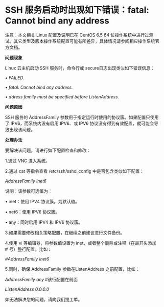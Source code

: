 # SSH 服务启动时出现如下错误：fatal: Cannot bind any address




注意：本文相关 Linux 配置及说明已在 CentOS 6.5 64 位操作系统中进行过测试。其它类型及版本操作系统配置可能有所差异，具体情况请参阅相应操作系统官方文档。



**问题现象**


Linux 云主机启动 SSH 服务时，命令行或 secure日志出现类似如下错误信息：

*• FAILED.*

*• fatal: Cannot bind any address.*

*• ddress family must be specified before ListenAddress.*




**问题原因**

SSH 服务的 AddressFamily 参数用于指定运行时使用的协议簇。如果配置只使用了 IPV6，而系统内没有启用 IPV6、或 IPV6 协议没有得到有效配置，就可能会导致出现该问题。



**处理办法**

要解决该问题，请进行如下配置检查和修改：

1.通过 VNC 进入系统。

2.通过 cat 等指令查看 /etc/ssh/sshd_config 中是否包含类似如下配置：


*AddressFamily inet6*

说明：该参数可选值为：

• inet：使用 IPV4 协议簇，为默认值。

• net6：使用 IPV6 协议簇。

• any：同时启用 IPV4 和 IPV6 协议簇。



3.如果需要修改相关策略配置，在继续之前建议进行文件备份。

4.使用 vi 等编辑器，将参数值设置为 inet，或者整个删除或注释（在最开头添加 # 号）整行配置。比如：

*#AddressFamily inet6*

5.同时，确保 AddressFamily 参数在ListenAddress 之前配置，比如：


*AddressFamily any*   #该行配置在前面

*ListenAddress 0.0.0.0*


如无法解决您的问题，请向我们提工单。
